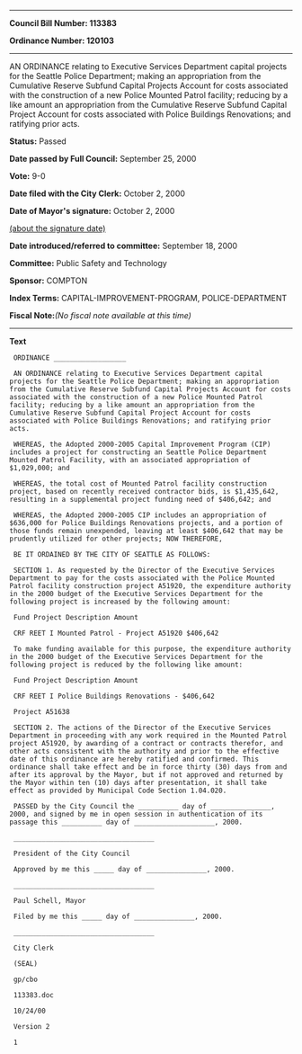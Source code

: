 

********

**Council Bill Number: 113383**
   
**Ordinance Number: 120103**
********

 AN ORDINANCE relating to Executive Services Department capital projects for the Seattle Police Department; making an appropriation from the Cumulative Reserve Subfund Capital Projects Account for costs associated with the construction of a new Police Mounted Patrol facility; reducing by a like amount an appropriation from the Cumulative Reserve Subfund Capital Project Account for costs associated with Police Buildings Renovations; and ratifying prior acts.

**Status:** Passed
   
**Date passed by Full Council:** September 25, 2000
   
**Vote:** 9-0
   
**Date filed with the City Clerk:** October 2, 2000
   
**Date of Mayor's signature:** October 2, 2000
   
[(about the signature date)](/~public/approvaldate.htm)
   
   
   
**Date introduced/referred to committee:** September 18, 2000
   
**Committee:** Public Safety and Technology
   
**Sponsor:** COMPTON
   
   
**Index Terms:** CAPITAL-IMPROVEMENT-PROGRAM, POLICE-DEPARTMENT

**Fiscal Note:**_(No fiscal note available at this time)_

********

**Text**
   
```
 ORDINANCE __________________

 AN ORDINANCE relating to Executive Services Department capital projects for the Seattle Police Department; making an appropriation from the Cumulative Reserve Subfund Capital Projects Account for costs associated with the construction of a new Police Mounted Patrol facility; reducing by a like amount an appropriation from the Cumulative Reserve Subfund Capital Project Account for costs associated with Police Buildings Renovations; and ratifying prior acts.

 WHEREAS, the Adopted 2000-2005 Capital Improvement Program (CIP) includes a project for constructing an Seattle Police Department Mounted Patrol Facility, with an associated appropriation of $1,029,000; and

 WHEREAS, the total cost of Mounted Patrol facility construction project, based on recently received contractor bids, is $1,435,642, resulting in a supplemental project funding need of $406,642; and

 WHEREAS, the Adopted 2000-2005 CIP includes an appropriation of $636,000 for Police Buildings Renovations projects, and a portion of those funds remain unexpended, leaving at least $406,642 that may be prudently utilized for other projects; NOW THEREFORE,

 BE IT ORDAINED BY THE CITY OF SEATTLE AS FOLLOWS:

 SECTION 1. As requested by the Director of the Executive Services Department to pay for the costs associated with the Police Mounted Patrol facility construction project A51920, the expenditure authority in the 2000 budget of the Executive Services Department for the following project is increased by the following amount:

 Fund Project Description Amount

 CRF REET I Mounted Patrol - Project A51920 $406,642

 To make funding available for this purpose, the expenditure authority in the 2000 budget of the Executive Services Department for the following project is reduced by the following like amount:

 Fund Project Description Amount

 CRF REET I Police Buildings Renovations - $406,642

 Project A51638

 SECTION 2. The actions of the Director of the Executive Services Department in proceeding with any work required in the Mounted Patrol project A51920, by awarding of a contract or contracts therefor, and other acts consistent with the authority and prior to the effective date of this ordinance are hereby ratified and confirmed. This ordinance shall take effect and be in force thirty (30) days from and after its approval by the Mayor, but if not approved and returned by the Mayor within ten (10) days after presentation, it shall take effect as provided by Municipal Code Section 1.04.020.

 PASSED by the City Council the __________ day of _______________, 2000, and signed by me in open session in authentication of its passage this __________ day of ____________________, 2000.

 ___________________________________

 President of the City Council

 Approved by me this _____ day of _______________, 2000.

 ___________________________________

 Paul Schell, Mayor

 Filed by me this _____ day of _______________, 2000.

 ___________________________________

 City Clerk

 (SEAL)

 gp/cbo

 113383.doc

 10/24/00

 Version 2

 1

```
